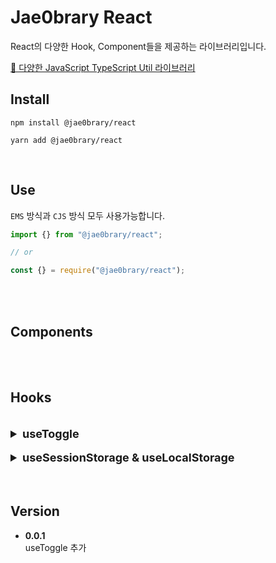 # Jae0brary React

React의 다양한 Hook, Component들을 제공하는 라이브러리입니다.<br>

[🔗 다양한 JavaScript TypeScript Util 라이브러리](https://www.npmjs.com/package/@jae0brary/utils)

## Install

```
npm install @jae0brary/react

yarn add @jae0brary/react
```

<br>

## Use

`EMS` 방식과 `CJS` 방식 모두 사용가능합니다.

```jsx
import {} from "@jae0brary/react";

// or

const {} = require("@jae0brary/react");
```

<br>

<br>

## Components

<br>

<br>

## Hooks

<br>

<!-- useToggle -->

<details>
  <summary style="font-size:18px"><b>useToggle</b></summary>
 <hr>
 <br>

toggle을 통한 상태를 관리하기 위한 hook입니다.<br>

### use

useToggle의 인수로 Boolean값을 전달해 초기 상태를 지정할 수 있습니다.<br>

`( default : false )`

<br>

```jsx
import { useToggle } from "@jae0brary/react";

const { isToggle, handleToggle, handleToggleOn, handleToggleOff } =
  useToggle(true);
```

### return

- **isToggle** : Toggle의 상태를 `boolean` 나타냅니다.
- **handleToggle** : isToggle의 상태를 반대 값으로 `toggle` 시킵니다.
- **handleToggleOn** : isToggle의 상태를 `true`로 변경시킵니다.
- **handleToggleOff** : isToggle의 상태를 `false`로 변경시킵니다.

### type

- **isToggle** : `boolean`
- **handleToggle** : `() => void`
- **handleToggleOn** : `() => void`
- **handleToggleOff** : `() => void`

 <hr>
</details>

<br>

<!-- useSessionStorage useLocalStorage -->

<details>
  <summary style="font-size:18px"><b>useSessionStorage & useLocalStorage</b></summary>
 <hr>
 <br>

Session & Local Storage에 쉽게 접근하여 데이터를 저장하고 꺼내기 위한 hook 입니다.

### use

TypeScript를 사용하시는 경우 `Generics Type`을 통해 데이터 Storage속 데이터의 타입을 전달하실 수 있습니다.

- **param : key**<br>
  Session & Local Storage에 접근할 `key` 값을 전달받습니다.

- **param : initialData**<br>
  전달한 `key`에 해당하는 Session Storage의 기본 값을 전달받습니다.

  <br>

```ts
import { useSessionStorage, useLocalStorage } from "@jae0brary/react";

const {
  data,
  setSessionStorage /* setLocalStorage */,
  removeSessionStorage /* removeLocalStorage */,
} = useSessionStorage<string>({
  key: "address",
  initialData: "",
}); /* useLocalStorage */

setSessionStorage("leey153@naver.com");

removeSessionStorage();
```

### return

- **data** : 전달한 `key`에 해당하는 Session Storage 값을 사용할 수 있습니다.
- **setSessionStorage** : 전달한 `key`에 해당하는 Session Storage에 값을 추가합니다.
- **removeSessionStorage** : 전달한 `key`에 해당하는 Session Storage를 제거합니다.

### type

- **data** : `T`
- **setSessionStorage** : `( newData : T ) => T`
- **removeSessionStorage** : `() => void`

 <hr>
</details>

<br>

<br>

## Version

- **0.0.1** <br>
  useToggle 추가

<!-- <details>
  <summary style="font-size:18px"><b>useToggle</b></summary>
 <hr>
 <br>

### use



 <hr>
</details> -->
